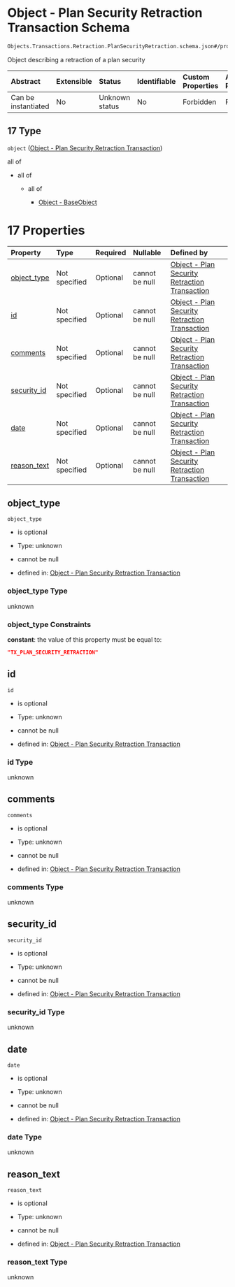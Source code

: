 # Object - Plan Security Retraction Transaction Schema

```txt
Objects.Transactions.Retraction.PlanSecurityRetraction.schema.json#/properties/transactions/items/oneOf/17
```

Object describing a retraction of a plan security

| Abstract            | Extensible | Status         | Identifiable | Custom Properties | Additional Properties | Access Restrictions | Defined In                                                                        |
| :------------------ | :--------- | :------------- | :----------- | :---------------- | :-------------------- | :------------------ | :-------------------------------------------------------------------------------- |
| Can be instantiated | No         | Unknown status | No           | Forbidden         | Forbidden             | none                | [CapTable.schema.json*](../../schema/CapTable.schema.json "open original schema") |

## 17 Type

`object` ([Object - Plan Security Retraction Transaction](captable-properties-captable---objectstransactionsschemajson-array-items-oneof-object---plan-security-retraction-transaction.md))

all of

*   all of

    *   all of

        *   [Object - BaseObject](issuer-allof-object---baseobject.md "check type definition")

# 17 Properties

| Property                    | Type          | Required | Nullable       | Defined by                                                                                                                                                                                     |
| :-------------------------- | :------------ | :------- | :------------- | :--------------------------------------------------------------------------------------------------------------------------------------------------------------------------------------------- |
| [object_type](#object_type) | Not specified | Optional | cannot be null | [Object - Plan Security Retraction Transaction](plansecurityretraction-properties-object_type.md "Objects.Transactions.Retraction.PlanSecurityRetraction.schema.json#/properties/object_type") |
| [id](#id)                   | Not specified | Optional | cannot be null | [Object - Plan Security Retraction Transaction](plansecurityretraction-properties-id.md "Objects.Transactions.Retraction.PlanSecurityRetraction.schema.json#/properties/id")                   |
| [comments](#comments)       | Not specified | Optional | cannot be null | [Object - Plan Security Retraction Transaction](plansecurityretraction-properties-comments.md "Objects.Transactions.Retraction.PlanSecurityRetraction.schema.json#/properties/comments")       |
| [security_id](#security_id) | Not specified | Optional | cannot be null | [Object - Plan Security Retraction Transaction](plansecurityretraction-properties-security_id.md "Objects.Transactions.Retraction.PlanSecurityRetraction.schema.json#/properties/security_id") |
| [date](#date)               | Not specified | Optional | cannot be null | [Object - Plan Security Retraction Transaction](plansecurityretraction-properties-date.md "Objects.Transactions.Retraction.PlanSecurityRetraction.schema.json#/properties/date")               |
| [reason_text](#reason_text) | Not specified | Optional | cannot be null | [Object - Plan Security Retraction Transaction](plansecurityretraction-properties-reason_text.md "Objects.Transactions.Retraction.PlanSecurityRetraction.schema.json#/properties/reason_text") |

## object_type



`object_type`

*   is optional

*   Type: unknown

*   cannot be null

*   defined in: [Object - Plan Security Retraction Transaction](plansecurityretraction-properties-object_type.md "Objects.Transactions.Retraction.PlanSecurityRetraction.schema.json#/properties/object_type")

### object_type Type

unknown

### object_type Constraints

**constant**: the value of this property must be equal to:

```json
"TX_PLAN_SECURITY_RETRACTION"
```

## id



`id`

*   is optional

*   Type: unknown

*   cannot be null

*   defined in: [Object - Plan Security Retraction Transaction](plansecurityretraction-properties-id.md "Objects.Transactions.Retraction.PlanSecurityRetraction.schema.json#/properties/id")

### id Type

unknown

## comments



`comments`

*   is optional

*   Type: unknown

*   cannot be null

*   defined in: [Object - Plan Security Retraction Transaction](plansecurityretraction-properties-comments.md "Objects.Transactions.Retraction.PlanSecurityRetraction.schema.json#/properties/comments")

### comments Type

unknown

## security_id



`security_id`

*   is optional

*   Type: unknown

*   cannot be null

*   defined in: [Object - Plan Security Retraction Transaction](plansecurityretraction-properties-security_id.md "Objects.Transactions.Retraction.PlanSecurityRetraction.schema.json#/properties/security_id")

### security_id Type

unknown

## date



`date`

*   is optional

*   Type: unknown

*   cannot be null

*   defined in: [Object - Plan Security Retraction Transaction](plansecurityretraction-properties-date.md "Objects.Transactions.Retraction.PlanSecurityRetraction.schema.json#/properties/date")

### date Type

unknown

## reason_text



`reason_text`

*   is optional

*   Type: unknown

*   cannot be null

*   defined in: [Object - Plan Security Retraction Transaction](plansecurityretraction-properties-reason_text.md "Objects.Transactions.Retraction.PlanSecurityRetraction.schema.json#/properties/reason_text")

### reason_text Type

unknown

